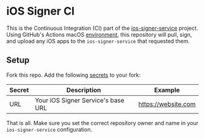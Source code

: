 # iOS Signer CI

This is the Continuous Integration (CI) part of the [ios-signer-service](https://github.com/SignTools/ios-signer-service) project.
Using GitHub's Actions macOS [environment](https://docs.github.com/en/actions/reference/specifications-for-github-hosted-runners), this repository will pull, sign, and upload any iOS apps to the `ios-signer-service` that requested them.

## Setup

Fork this repo. Add the following [secrets](https://docs.github.com/en/actions/reference/encrypted-secrets) to your fork:

| Secret    | Description                                   | Example                  |
| --------- | --------------------------------------------- | ------------------------ |
| URL       | Your iOS Signer Service's base URL            | https://website.com      |

That is all. Make sure you set the correct repository owner and name in your `ios-signer-service` configuration.
